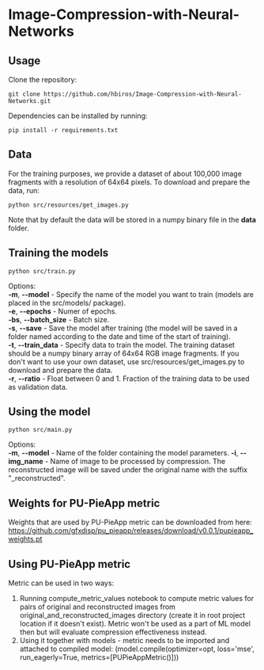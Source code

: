 # Image-Compression-with-Neural-Networks
## Usage
Clone the repository:
```
git clone https://github.com/hbiros/Image-Compression-with-Neural-Networks.git
```
Dependencies can be installed by running:
```
pip install -r requirements.txt
```
## Data
For the training purposes, we provide a dataset of about 100,000 image fragments with a resolution of 64x64 pixels. To download and prepare the data, run:
```
python src/resources/get_images.py
```
Note that by default the data will be stored in a numpy binary file in the **data** folder.

## Training the models
```
python src/train.py 
```
Options:<br />
**-m**, **--model** - Specify the name of the model you want to train (models are placed in the src/models/ package). <br />
**-e**, **--epochs** - Numer of epochs. <br />
**-bs**, **--batch_size** - Batch size. <br />
**-s**, **--save** -  Save the model after training (the model will be saved in a folder named according to the date and time of the start of training). <br />
**-t**, **--train_data** - Specify data to train the model. The training dataset should be a numpy binary array of 64x64 RGB image fragments. If you don't want to use your own dataset, use src/resources/get_images.py to download and prepare the data. <br />
**-r**, **--ratio** - Float between 0 and 1. Fraction of the training data to be used as validation data.  <br />

## Using the model
```
python src/main.py
```
Options:<br />
**-m**, **--model** - Name of the folder containing the model parameters.
**-i**, **--img_name** - Name of image to be processed by compression. The reconstructed image will be saved under the original name with the suffix "_reconstructed".
## Weights for PU-PieApp metric
Weights that are used by PU-PieApp metric can be downloaded from here: https://github.com/gfxdisp/pu_pieapp/releases/download/v0.0.1/pupieapp_weights.pt

## Using PU-PieApp metric
Metric can be used in two ways:
1. Running compute_metric_values notebook to compute metric values for pairs of original and reconstructed images from original_and_reconstructed_images directory (create it in root project location if it doesn't exist). Metric won't be used as a part of ML model then but will evaluate compression effectiveness instead.
2. Using it together with models - metric needs to be imported and attached to compiled model: (model.compile(optimizer=opt, loss='mse', run_eagerly=True, metrics=[PUPieAppMetric()]))

